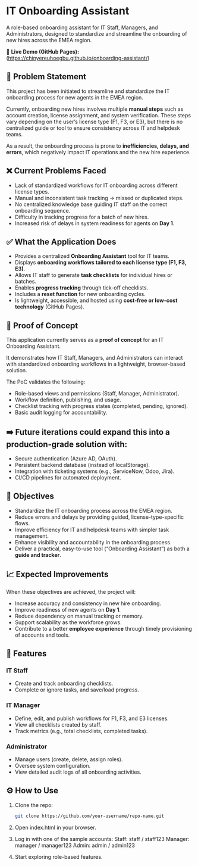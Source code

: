 # IT Onboarding Assistant

A role-based onboarding assistant for IT Staff, Managers, and Administrators, designed to standardize and streamline the onboarding of new hires across the EMEA region.  

🔗 **Live Demo (GitHub Pages):** (https://chinyereuhoegbu.github.io/onboarding-assistant/)

## 📌 Problem Statement
This project has been initiated to streamline and standardize the IT onboarding process for new agents in the EMEA region.  

Currently, onboarding new hires involves multiple **manual steps** such as account creation, license assignment, and system verification. These steps vary depending on the user’s license type (F1, F3, or E3), but there is no centralized guide or tool to ensure consistency across IT and helpdesk teams.  

As a result, the onboarding process is prone to **inefficiencies, delays, and errors**, which negatively impact IT operations and the new hire experience.  

## ❌ Current Problems Faced
- Lack of standardized workflows for IT onboarding across different license types.  
- Manual and inconsistent task tracking → missed or duplicated steps.  
- No centralized knowledge base guiding IT staff on the correct onboarding sequence.  
- Difficulty in tracking progress for a batch of new hires.  
- Increased risk of delays in system readiness for agents on **Day 1**.  

## ✅ What the Application Does
- Provides a centralized **Onboarding Assistant** tool for IT teams.  
- Displays **onboarding workflows tailored to each license type (F1, F3, E3)**.  
- Allows IT staff to generate **task checklists** for individual hires or batches.  
- Enables **progress tracking** through tick-off checklists.  
- Includes a **reset function** for new onboarding cycles.  
- Is lightweight, accessible, and hosted using **cost-free or low-cost technology** (GitHub Pages).  

## 🧪 Proof of Concept
This application currently serves as a **proof of concept** for an IT Onboarding Assistant.  

It demonstrates how IT Staff, Managers, and Administrators can interact with standardized onboarding workflows in a lightweight, browser-based solution.  

The PoC validates the following:
- Role-based views and permissions (Staff, Manager, Administrator).  
- Workflow definition, publishing, and usage.  
- Checklist tracking with progress states (completed, pending, ignored).  
- Basic audit logging for accountability.  

## ➡️ Future iterations could expand this into a production-grade solution with:  
- Secure authentication (Azure AD, OAuth).  
- Persistent backend database (instead of localStorage).  
- Integration with ticketing systems (e.g., ServiceNow, Odoo, Jira).  
- CI/CD pipelines for automated deployment.  

## 🎯 Objectives
- Standardize the IT onboarding process across the EMEA region.  
- Reduce errors and delays by providing guided, license-type-specific flows.  
- Improve efficiency for IT and helpdesk teams with simpler task management.  
- Enhance visibility and accountability in the onboarding process.  
- Deliver a practical, easy-to-use tool (“Onboarding Assistant”) as both a **guide and tracker**.  

## 📈 Expected Improvements
When these objectives are achieved, the project will:  
- Increase accuracy and consistency in new hire onboarding.  
- Improve readiness of new agents on **Day 1**.  
- Reduce dependency on manual tracking or memory.  
- Support scalability as the workforce grows.  
- Contribute to a better **employee experience** through timely provisioning of accounts and tools.  

## 🚀 Features
### IT Staff
- Create and track onboarding checklists.  
- Complete or ignore tasks, and save/load progress.  
### IT Manager
- Define, edit, and publish workflows for F1, F3, and E3 licenses.  
- View all checklists created by staff.  
- Track metrics (e.g., total checklists, completed tasks).  
### Administrator
- Manage users (create, delete, assign roles).  
- Oversee system configuration.  
- View detailed audit logs of all onboarding activities.  

## ⚙️ How to Use
1. Clone the repo:  
   ```bash
   git clone https://github.com/your-username/repo-name.git
   
2. Open index.html in your browser.
   
3. Log in with one of the sample accounts:
Staff: staff / staff123
Manager: manager / manager123
Admin: admin / admin123

4. Start exploring role-based features.
